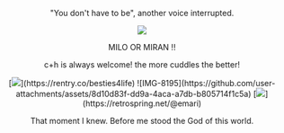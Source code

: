 <p align="center">
"You don't have to be", another voice interrupted.




<p align="center">
<img src="https://github.com/user-attachments/assets/2499c1eb-33b4-46df-992e-8941d3ffe1dc" \>
</p>
<p align="center">
MILO OR MIRAN !!
<p align="center">
c+h is always welcome! the more cuddles the better!
</p>
<p align="center">
[<img src="https://files.catbox.moe/yhxxvh.png">](https://rentry.co/besties4life) ![IMG-8195](https://github.com/user-attachments/assets/8d10d83f-dd9a-4aca-a7db-b805714f1c5a)
[<img src="https://github.com/user-attachments/assets/eeef557c-bf21-4feb-b720-72c29f8670e9">](https://retrospring.net/@emari) 
</p>
<p align="center">
That moment I knew. Before me stood the God of this world.
</p>
 

















